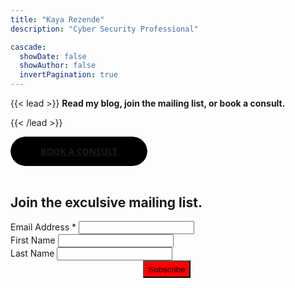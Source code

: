 ```yaml
---
title: "Kaya Rezende"
description: "Cyber Security Professional"

cascade:
  showDate: false
  showAuthor: false
  invertPagination: true
---
```


<!-- Button Class -->

<style>
Button

.btn-1,
.btn-1 *,
.btn-1 :after,
.btn-1 :before,
.btn-1:after,
.btn-1:before {
  border: 0 solid;
  box-sizing: border-box;
}
.btn-1 {
  -webkit-tap-highlight-color: transparent;
  -webkit-appearance: button;
  background-color: #000;
  background-image: none;
  color: #fff;
  cursor: pointer;
  font-family: ui-sans-serif, system-ui, -apple-system, BlinkMacSystemFont,
    Segoe UI, Roboto, Helvetica Neue, Arial, Noto Sans, sans-serif,
    Apple Color Emoji, Segoe UI Emoji, Segoe UI Symbol, Noto Color Emoji;
  font-size: 100%;
  font-weight: 900;
  line-height: 1.5;
  margin: 0;
  -webkit-mask-image: -webkit-radial-gradient(#000, #fff);
  padding: 0;
  text-transform: uppercase;
}
.btn-1:disabled {
  cursor: default;
}
.btn-1:-moz-focusring {
  outline: auto;
}
.btn-1 svg {
  display: block;
  vertical-align: middle;
}
.btn-1 [hidden] {
  display: none;
}
.btn-1 {
  border-radius: 99rem;
  border-width: 2px;
  padding: 0.8rem 3rem;
}
.btn-1:hover {
  color: #000000;
}
</style>

{{< lead >}}
**Read my blog, join the mailing list, or book a consult.**

{{< /lead >}}

<!-- Calendly link widget begin -->
<link href="https://assets.calendly.com/assets/external/widget.css" rel="stylesheet">
<script src="https://assets.calendly.com/assets/external/widget.js" type="text/javascript" async></script>
<a class="btn-1" href="" onclick="Calendly.initPopupWidget({url: 'https://calendly.com/kayarezende-consult'});return false;">Book a Consult</a>
<!-- Calendly link widget end -->


<br />
<br />

<!-- Begin Mailchimp Signup Form -->
<link href="//cdn-images.mailchimp.com/embedcode/classic-071822.css" rel="stylesheet" type="text/css">
<style type="text/css">
	#mc_embed_signup .clear.foot {
    background:#FFFFF;
    clear:left;
    font:14px Helvetica,Arial,sans-serif;
    width:500;
    display: flex;
    flex-wrap: wrap;
    justify-content: center;
  }
  #subscribe-button {
    background-color: red !important;
  }
  @media (max-width: 600px) {
  input {
    width: 100%;
    flex-wrap: wrap;
  }
}
	/* Add your own Mailchimp form style overrides in your site stylesheet or in this style block.
	   We recommend moving this block and the preceding CSS link to the HEAD of your HTML file. */
</style>
<div id="mc_embed_signup">
    <form action="https://remarkablyvivid.us20.list-manage.com/subscribe/post?u=62df5f49d8b5faa0800c1133a&amp;id=6993178d5d&amp;f_id=00ecb7e6f0" method="post" id="mc-embedded-subscribe-form" name="mc-embedded-subscribe-form" class="validate" target="_blank" novalidate>
        <div id="mc_embed_signup_scroll">
        <h2 class="text-center">Join the exculsive mailing list.</h2>

<div class="mc-field-group">
	<label for="mce-EMAIL">Email Address  <span class="asterisk">*</span>
</label>
	<input type="email" value="" name="EMAIL" class="required email" id="mce-EMAIL" required>
	<span id="mce-EMAIL-HELPERTEXT" class="helper_text"></span>
</div>
<div class="mc-field-group">
	<label for="mce-FNAME">First Name </label>
	<input type="text" value="" name="FNAME" class="" id="mce-FNAME">
	<span id="mce-FNAME-HELPERTEXT" class="helper_text"></span>
</div>
<div class="mc-field-group">
	<label for="mce-LNAME">Last Name </label>
	<input type="text" value="" name="LNAME" class="" id="mce-LNAME">
	<span id="mce-LNAME-HELPERTEXT" class="helper_text"></span>

</div>
	<div id="mce-responses" class="clear foot">
		<div class="response" id="mce-error-response" style="display:none"></div>
		<div class="response" id="mce-success-response" style="display:none"></div>
	</div>    <!-- real people should not fill this in and expect good things - do not remove this or risk form bot signups-->
    <div style="position: absolute; right: 5000px;" aria-hidden="true">
    <input type="text" name="b_62df5f49d8b5faa0800c1133a_6993178d5d" tabindex="-1" value="">
    </div>
        <div class="optionalParent">
            <div class="clear foot">
                <input type="submit" value="Subscribe" name="subscribe" id="subscribe-button" class="button">
                <p class="brandingLogo"><a href="http://eepurl.com/iemkYH" title="Mailchimp - email marketing made easy and fun"></a></p>
            </div>
        </div>
    </div>

    

</form>
</div>
<script type='text/javascript' src='//s3.amazonaws.com/downloads.mailchimp.com/js/mc-validate.js'></script><script type='text/javascript'>(function($) {window.fnames = new Array(); window.ftypes = new Array();fnames[0]='EMAIL';ftypes[0]='email';fnames[1]='FNAME';ftypes[1]='text';fnames[2]='LNAME';ftypes[2]='text';fnames[3]='ADDRESS';ftypes[3]='address';fnames[4]='PHONE';ftypes[4]='phone';fnames[5]='BIRTHDAY';ftypes[5]='birthday';fnames[6]='COMPANY';ftypes[6]='text';}(jQuery));var $mcj = jQuery.noConflict(true);</script>
<!--End mc_embed_signup-->
